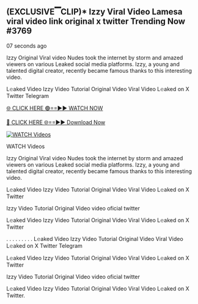 ## (EXCLUSIVE▔CLIP)* Izzy Viral Video Lamesa viral video link original x twitter Trending Now #3769

07 seconds ago

Izzy Original Viral video Nudes took the internet by storm and amazed viewers on various Leaked social media platforms. Izzy, a young and talented digital creator, recently became famous thanks to this interesting video.

L𝚎aked Video Izzy Video Tutorial Original Video Viral Video L𝚎aked on X Twitter Telegram

[🌐 CLICK HERE 🟢==►► WATCH NOW](https://viral-video-full-free.blogspot.com/)

[🔴 CLICK HERE 🌐==►► Download Now](https://viral-video-full-free.blogspot.com/)

[![WATCH Videos](https://i.imgur.com/dJHk4Zq.gif)](https://viral-video-full-free.blogspot.com/)

WATCH Videos

Izzy Original Viral video Nudes took the internet by storm and amazed viewers on various Leaked social media platforms. Izzy, a young and talented digital creator, recently became famous thanks to this interesting video.

L𝚎aked Video Izzy Video Tutorial Original Video Viral Video L𝚎aked on X Twitter

Izzy Video Tutorial Original Video video oficial twitter

L𝚎aked Video Izzy Video Tutorial Original Video Viral Video L𝚎aked on X Twitter

. . . . . . . . . L𝚎aked Video Izzy Video Tutorial Original Video Viral Video L𝚎aked on X Twitter Telegram

L𝚎aked Video Izzy Video Tutorial Original Video Viral Video L𝚎aked on X Twitter

Izzy Video Tutorial Original Video video oficial twitter

L𝚎aked Video Izzy Video Tutorial Original Video Viral Video L𝚎aked on X Twitter.
